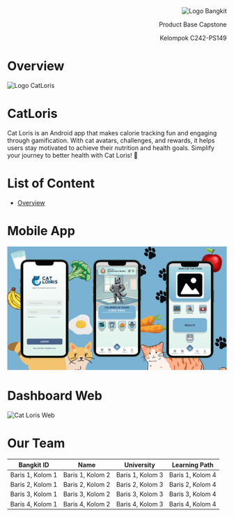 <div align="right">
<div>
  
<img src="https://camo.githubusercontent.com/cc8ac09041e35de4ee1aaf77064a490fc9e55e80b4790a5f99692cb1c24b9d81/68747470733a2f2f6c68332e676f6f676c6575736572636f6e74656e742e636f6d2f4a325149304c33764a77763633536d33697349393063747875787a6e7a36376441744a514e32767537776e557577743957632d574937567549687776723079567244506663376b424e3575735a7a37356e44575f6b3936704366635a42786e664e7a76565330673d77363030" alt="Logo Bangkit"/>
</div>

<p>Product Base Capstone</p>

<p>Kelompok C242-PS149</p>
</div>

# Overview
<img src="https://camo.githubusercontent.com/ecd01bfc23af085401e55d9eb2c3601eaf76fa641fbd09c52c64e0d5ffe67dc1/68747470733a2f2f692e6962622e636f2e636f6d2f37345a767239432f6361746c6f7269732d6c6f676f2e706e67" alt="Logo CatLoris" width="250" height="100" />

# CatLoris
Cat Loris is an Android app that makes calorie tracking fun and engaging through gamification. With cat avatars, challenges, and rewards, it helps users stay motivated to achieve their nutrition and health goals. Simplify your journey to better health with Cat Loris! 🐾

# List of Content
- [Overview](#overview)

# Mobile App

![Cat Loris Mobile](https://github.com/C242-PS149/.github/blob/main/assets/mobile-catloris.jpg)

# Dashboard Web

![Cat Loris Web]()

# Our Team

| Bangkit ID      | Name      | University      | Learning Path      |
|--------------|--------------|--------------|--------------|
| Baris 1, Kolom 1 | Baris 1, Kolom 2 | Baris 1, Kolom 3 | Baris 1, Kolom 4 |
| Baris 2, Kolom 1 | Baris 2, Kolom 2 | Baris 2, Kolom 3 | Baris 2, Kolom 4 |
| Baris 3, Kolom 1 | Baris 3, Kolom 2 | Baris 3, Kolom 3 | Baris 3, Kolom 4 |
| Baris 4, Kolom 1 | Baris 4, Kolom 2 | Baris 4, Kolom 3 | Baris 4, Kolom 4 |



